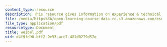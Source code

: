 ```yaml
---
content_type: resource
description: This resource gives information on experience & technical problems.
file: /media/https%3A/open-learning-course-data-rc.s3.amazonaws.com/esd-342-advanced-system-architecture-spring-2006/d4f9fd90bff29e33acc7481d0279d57e_weibel.pdf
file_type: application/pdf
resourcetype: Document
title: weibel.pdf
uid: d4f9fd90-bff2-9e33-acc7-481d0279d57e
---
```

